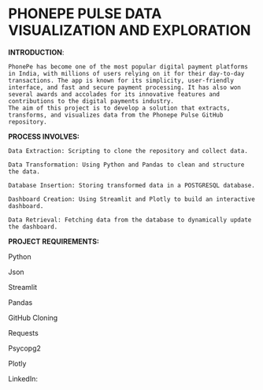 # PHONEPE PULSE DATA VISUALIZATION AND EXPLORATION



**INTRODUCTION**:

    PhonePe has become one of the most popular digital payment platforms in India, with millions of users relying on it for their day-to-day transactions. The app is known for its simplicity, user-friendly interface, and fast and secure payment processing. It has also won several awards and accolades for its innovative features and contributions to the digital payments industry.
    The aim of this project is to develop a solution that extracts, transforms, and visualizes data from the Phonepe Pulse GitHub repository. 
    
**PROCESS INVOLVES:**

    Data Extraction: Scripting to clone the repository and collect data.

    Data Transformation: Using Python and Pandas to clean and structure the data.

    Database Insertion: Storing transformed data in a POSTGRESQL database.

    Dashboard Creation: Using Streamlit and Plotly to build an interactive dashboard.

    Data Retrieval: Fetching data from the database to dynamically update the dashboard.

**PROJECT REQUIREMENTS:**

Python

Json

Streamlit

Pandas

GitHub Cloning 

Requests

Psycopg2

Plotly


LinkedIn: 
